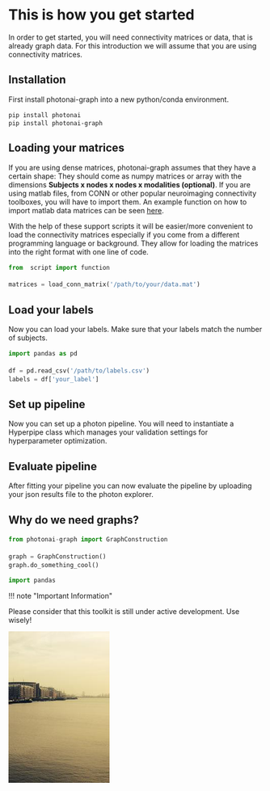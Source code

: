 # This is how you get started

In order to get started, you will need connectivity matrices or data, that is already graph data. For this introduction we will assume that you are using connectivity matrices.

## Installation

First install photonai-graph into a new python/conda environment.

```
pip install photonai
pip install photonai-graph
```

## Loading your matrices

If you are using dense matrices, photonai-graph assumes that they have a certain shape: They should come as numpy matrices or array with the dimensions **Subjects x nodes x nodes x modalities (optional)**. If you are using matlab files, from CONN or other popular neuroimaging connectivity toolboxes, you will have to import them. An example function on how to import matlab data matrices can be seen [here](https://github.com/BenisFarmen/connectivity_loading/blob/master/load_functions.py). 

With the help of these support scripts it will be easier/more convenient to load the connectivity matrices especially if you come from a different programming language or background. They allow for loading the matrices into the right format with one line of code.

```python
from  script import function

matrices = load_conn_matrix('/path/to/your/data.mat')
```

## Load your labels

Now you can load your labels. Make sure that your labels match the number of subjects.

```python
import pandas as pd

df = pd.read_csv('/path/to/labels.csv')
labels = df['your_label']
```

## Set up pipeline

Now you can set up a photon pipeline. You will need to instantiate a Hyperpipe class which manages your validation settings for hyperparameter optimization.


## Evaluate pipeline

After fitting your pipeline you can now evaluate the pipeline by uploading your json results file to the photon explorer.

## Why do we need graphs?

```python
from photonai-graph import GraphConstruction

graph = GraphConstruction()
graph.do_something_cool()
```



```python
import pandas
```



!!! note "Important Information"

  Please consider that this toolkit is still under active development. Use wisely!



![Image Title](img/test.jpg)

